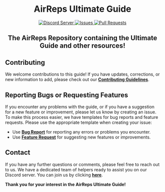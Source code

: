 <h1 align="center">AirReps Ultimate Guide</h1>

<div align="center">
<a href="https://airreps.link/discord">
<img src="https://img.shields.io/discord/657235952116170794.svg?colorB=Blue&logo=discord&label=Support&style=for-the-badge" alt="Discord Server">
</a>
<a href="https://github.com/AirPodsReplicas/AirReps/issues">
<img src="https://img.shields.io/github/issues/AirPodsReplicas/AirReps.svg?style=for-the-badge" alt="Issues">
</a>
<a href="https://github.com/AirPodsReplicas/AirReps/pulls">
<img src="https://img.shields.io/github/issues-pr/AirPodsReplicas/AirReps.svg?style=for-the-badge" alt="Pull Requests">
</a>
</div>

<h2 align="center">The AirReps Repository containing the Ultimate Guide and other resources!</h2>

<h2 id="contributing">Contributing</h2>

<p>We welcome contributions to this guide! If you have updates, corrections, or new information to add, please check out our <a href="CONTRIBUTING.md"><strong>Contributing Guidelines</strong></a>.</p>

<h2 id="reporting-bugs-or-requesting-features">Reporting Bugs or Requesting Features</h2>

<p>If you encounter any problems with the guide, or if you have a suggestion for a new feature or improvement, please let us know by creating an issue. To make this process easier, we have templates for bug reports and feature requests. Please use the appropriate template when creating your issue:</p>

<ul>
  <li>Use <a href="https://github.com/AirPodsReplicas/AirReps/issues/new?assignees=&labels=bug&projects=&template=bug_report.yml&title="><strong>Bug Report</strong></a> for reporting any errors or problems you encounter.</li>
  <li>Use <a href="https://github.com/AirPodsReplicas/AirReps/issues/new?assignees=&labels=enhancement&projects=&template=feature_request.yml&title="><strong>Feature Request</strong></a> for suggesting new features or improvements.</li>
</ul>

<h2 id="contact">Contact</h2>

<p>If you have any further questions or comments, please feel free to reach out to us. We have a dedicated team of helpers ready to assist you on our Discord server. You can join us by clicking <a href="https://airreps.link/discord"><strong>here</strong></a>.</p>

<p><strong>Thank you for your interest in the AirReps Ultimate Guide!</strong></p>
